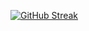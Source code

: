 [![GitHub Streak](https://github-readme-streak-stats.herokuapp.com/?user=alikhodaverdi)](https://git.io/streak-stats)

